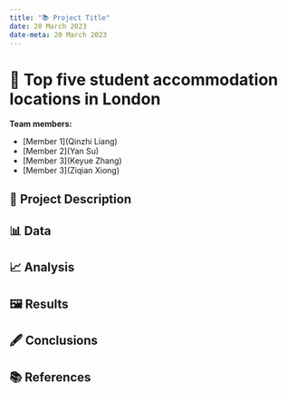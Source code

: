 ```yaml
---
title: "📚 Project Title"
date: 20 March 2023
date-meta: 20 March 2023
---
```


# 🤖 Top five student accommodation locations in London

**Team members:** 

- [Member 1](Qinzhi Liang)
- [Member 2](Yan Su)
- [Member 3](Keyue Zhang)
- [Member 3](Ziqian Xiong)

## 📝 Project Description

## 📊 Data

## 📈 Analysis

## 🖼️ Results

## 🖋️ Conclusions

## 📚 References
